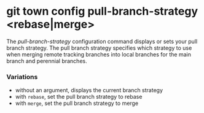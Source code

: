 # git town config pull-branch-strategy <rebase|merge>

The _pull-branch-strategy_ configuration command displays or sets your pull
branch strategy. The pull branch strategy specifies which strategy to use when
merging remote tracking branches into local branches for the main branch and
perennial branches.

### Variations

- without an argument, displays the current branch strategy
- with `rebase`, set the pull branch strategy to rebase
- with `merge`, set the pull branch strategy to merge
